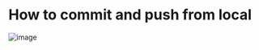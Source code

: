 # How to commit and push from local
![image](https://github.com/user-attachments/assets/c9445ddf-562a-4a90-952b-ed9584dfd694)
